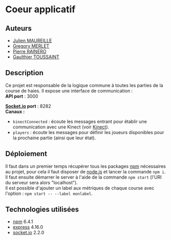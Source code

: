 # Coeur applicatif

## Auteurs

* [Julien MAUREILLE](julien.maureille@live.fr)
* [Gregory MERLET](gregory.merlet@outlook.fr)
* [Pierre RAINERO](pierre.rainero@hotmail.fr)
* [Gaulthier TOUSSAINT](gaulthiertoussaint@gmail.com)

## Description

Ce projet est responsable de la logique commune à toutes les parties de la course de haies. Il expose une interface de communication :  
**API port** : 3000  

**[Socket.io](https://socket.io/) port** : 8282  
**Canaux :**  

* `kinectConnected` : écoute les messages entrant pour établir une communication avec une Kinect (voir [Kinect](../kinect)).
* `players` : écoute les messages pour définir les joueurs disponibles pour la prochaine partie (ainsi que leur état).

## Déploiement

Il faut dans un premier temps récupérer tous les packages [npm](https://www.npmjs.com/) nécessaires au projet, pour cela il faut disposer de [node.js](https://nodejs.org/en/) et lancer la commande `npm i`.  
Il faut ensuite démarrer le server à l'aide de la commande `npm start` (l'URI du serveur sera alors "localhost").  
Il est possible d'ajouter un label aux métriques de chaque course avec l'option : `npm start -- --label monlabel`.  

## Technologies utilisées

* [npm](https://www.npmjs.com/) 6.4.1
* [express](https://expressjs.com/fr/) 4.16.0
* [socket.io](https://socket.io/) 2.2.0